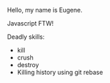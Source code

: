 Hello, my name is Eugene.

Javascript FTW!

Deadly skills:
* kill
* crush
* destroy
* Killing history using git rebase
